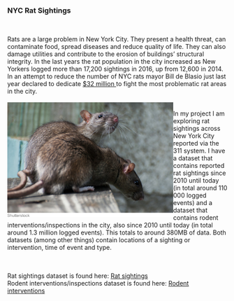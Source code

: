 <H3>NYC Rat Sightings </H3>
<br>

Rats are a large problem in New York City. They present a health threat, can contaminate food, spread diseases and reduce quality of life. They can also damage utilities and contribute to the erosion of buildings’ structural integrity. In the last years the rat population in the city increased as New Yorkers logged more than 17,200 sightings in 2016, up from 12,600 in 2014. In an attempt to reduce the number of NYC rats mayor Bill de Blasio just last year declared to dedicate <a href="https://www.nytimes.com/2017/07/12/nyregion/new-york-city-rat-problem.html">$32 million </a> to fight the most problematic rat areas in the city. <br>
<br>
<img src='imgs/shutterstock_rats.jpg' align="left" width=380><br>
In my project I am exploring rat sightings across New York City reported via the 311 system. I have a dataset that contains reported rat sightings since 2010 until today (in total around 110 000 logged events) and a dataset that contains rodent interventions/inspections in the city, also since 2010 until today (in total around 1.3 million logged events). This totals to around 380MB of data. Both datasets (among other things) contain locations of a sighting or intervention, time of event and type. <br><br><br>

Rat sightings dataset is found here: <a href="https://nycopendata.socrata.com/Social-Services/Rat-Sightings/3q43-55fe/data">Rat sightings</a> 
<br>
Rodent interventions/inspections dataset is found here: <a href="https://data.cityofnewyork.us/Health/Rodent-Inspection/p937-wjvj">Rodent interventions</a> 
